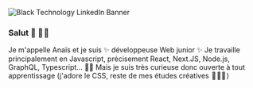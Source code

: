 ![Black Technology LinkedIn Banner](https://user-images.githubusercontent.com/74538509/226668714-3a45f734-3559-49f3-94e2-9732377efce7.png)

### Salut 👋 🌸 🌼
Je m'appelle Anaïs et je suis ✨ développeuse Web junior ✨
Je travaille principalement en Javascript, précisement React, Next.JS, Node.js, GraphQL, Typescript... 🌱🚀 
Mais je suis très curieuse donc ouverte à tout apprentissage (j'adore le CSS, reste de mes études créatives  🎨 🧑‍🎨 )

<!--
**anaisjarnac/AnaisJarnac** is a ✨ _special_  repository because its `README.md` (this file) appears on your GitHub profile.

Here are some ideas to get you started:

- 🔭 I’m currently working on ...
- 🌱 I’m currently learning ...
-  I’m looking to collaborate on ...
- 🤔 I’m looking for help with ...
- 💬 Ask me about ...
- 📫 How to reach me: ...
- 😄 Pronouns: ...
- ⚡ Fun fact: ...
-->
